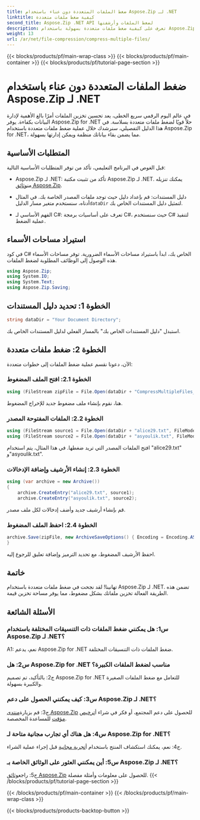 ```yaml
---
title: ضغط الملفات المتعددة دون عناء باستخدام Aspose.Zip لـ .NET
linktitle: كيفية ضغط ملفات متعددة
second_title: Aspose.Zip .NET API لضغط الملفات وأرشفتها
description: تعرف على كيفية ضغط ملفات متعددة بسهولة باستخدام Aspose.Zip لـ .NET. قم بتحسين التخزين وتحسين إدارة الملفات باستخدام هذا الدليل الشامل.
weight: 13
url: /ar/net/file-compression/compress-multiple-files/
---
```


{{< blocks/products/pf/main-wrap-class >}}
{{< blocks/products/pf/main-container >}}
{{< blocks/products/pf/tutorial-page-section >}}

# ضغط الملفات المتعددة دون عناء باستخدام Aspose.Zip لـ .NET

في عالم اليوم الرقمي سريع الخطى، يعد تحسين تخزين الملفات أمرًا بالغ الأهمية لإدارة البيانات بكفاءة. يوفر Aspose.Zip for .NET حلاً قويًا لضغط ملفات متعددة بسلاسة. في هذا الدليل التفصيلي، سنرشدك خلال عملية ضغط ملفات متعددة باستخدام Aspose.Zip for .NET، مما يضمن بقاء بياناتك منظمة ويمكن إدارتها بسهولة.

## المتطلبات الأساسية

قبل الغوص في البرنامج التعليمي، تأكد من توفر المتطلبات الأساسية التالية:

-  Aspose.Zip لـ .NET: تأكد من تثبيت مكتبة Aspose.Zip لـ .NET. يمكنك تنزيله من[وثائق Aspose.Zip](https://reference.aspose.com/zip/net/).

-  دليل المستندات: قم بإعداد دليل حيث توجد ملفات المصدر الخاصة بك. في المثال أدناه، سنستخدم متغير مسار الدليل`dataDir` لتمثيل دليل المستندات الخاص بك.

- الفهم الأساسي لـ C#: تعرف على أساسيات برمجة C#، حيث سنستخدم C# لتنفيذ عملية الضغط.

## استيراد مساحات الأسماء

في كود C# الخاص بك، ابدأ باستيراد مساحات الأسماء الضرورية. توفر مساحات الأسماء هذه الوصول إلى الوظائف المطلوبة لضغط الملفات.

```csharp
using Aspose.Zip;
using System.IO;
using System.Text;
using Aspose.Zip.Saving;
```

## الخطوة 1: تحديد دليل المستندات

```csharp
string dataDir = "Your Document Directory";
```

استبدل "دليل المستندات الخاص بك" بالمسار الفعلي لدليل المستندات الخاص بك.

## الخطوة 2: ضغط ملفات متعددة

الآن، دعونا نقسم عملية ضغط الملفات إلى خطوات متعددة:

### الخطوة 2.1: افتح الملف المضغوط

```csharp
using (FileStream zipFile = File.Open(dataDir + "CompressMultipleFiles_out.zip", FileMode.Create))
```

هنا، نقوم بإنشاء ملف مضغوط جديد للإخراج المضغوط.

### الخطوة 2.2: الملفات المفتوحة المصدر

```csharp
using (FileStream source1 = File.Open(dataDir + "alice29.txt", FileMode.Open, FileAccess.Read))
using (FileStream source2 = File.Open(dataDir + "asyoulik.txt", FileMode.Open, FileAccess.Read))
```

افتح الملفات المصدر التي تريد ضغطها. في هذا المثال، يتم استخدام "alice29.txt" و"asyoulik.txt".

### الخطوة 2.3: إنشاء الأرشيف وإضافة الإدخالات

```csharp
using (var archive = new Archive())
{
    archive.CreateEntry("alice29.txt", source1);
    archive.CreateEntry("asyoulik.txt", source2);
```

قم بإنشاء أرشيف جديد وأضف إدخالات لكل ملف مصدر.

### الخطوة 2.4: احفظ الملف المضغوط

```csharp
archive.Save(zipFile, new ArchiveSaveOptions() { Encoding = Encoding.ASCII, ArchiveComment = "There are two poems from Canterbury corpus" });
}
```

احفظ الأرشيف المضغوط، مع تحديد الترميز وإضافة تعليق للرجوع إليه.

## خاتمة

تهانينا! لقد نجحت في ضغط ملفات متعددة باستخدام Aspose.Zip لـ .NET. تضمن هذه الطريقة الفعالة تخزين ملفاتك بشكل مضغوط، مما يوفر مساحة تخزين قيمة.

## الأسئلة الشائعة

### س1: هل يمكنني ضغط الملفات ذات التنسيقات المختلفة باستخدام Aspose.Zip لـ .NET؟

A1: نعم، يدعم Aspose.Zip for .NET ضغط الملفات ذات التنسيقات المختلفة.

### س2: هل Aspose.Zip for .NET مناسب لضغط الملفات الكبيرة؟

ج2: بالتأكيد، تم تصميم Aspose.Zip for .NET للتعامل مع ضغط الملفات الصغيرة والكبيرة بسهولة.

### س3: كيف يمكنني الحصول على دعم Aspose.Zip لـ .NET؟

 ج3: قم بزيارة[منتدى Aspose.Zip](https://forum.aspose.com/c/zip/37) للحصول على دعم المجتمع، أو فكر في شراء أ[ترخيص مؤقت](https://purchase.aspose.com/temporary-license/) للمساعدة المخصصة.

### س4: هل هناك أي تجارب مجانية متاحة لـ Aspose.Zip for .NET؟

 ج4: نعم، يمكنك استكشاف المنتج باستخدام أ[تجربة مجانية](https://releases.aspose.com/zip/net) قبل إجراء عملية الشراء.

### س5: أين يمكنني العثور على الوثائق الخاصة بـ Aspose.Zip لـ .NET؟

 ج5: راجع[وثائق Aspose.Zip](https://reference.aspose.com/zip/net/) للحصول على معلومات وأمثلة مفصلة.
{{< /blocks/products/pf/tutorial-page-section >}}

{{< /blocks/products/pf/main-container >}}
{{< /blocks/products/pf/main-wrap-class >}}

{{< blocks/products/products-backtop-button >}}
